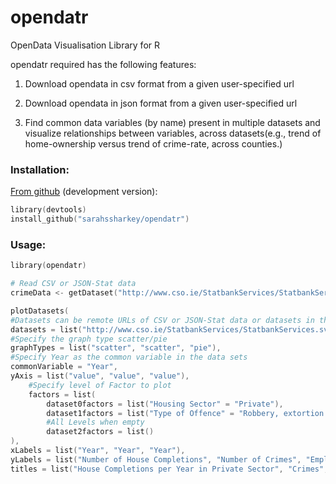 # opendatr
OpenData Visualisation Library for R

opendatr required has the following features:

1. Download opendata in csv format from a given user-specified url

2. Download opendata in json format from a given user-specified url

3. Find common data variables (by name) present in multiple datasets and visualize relationships between variables, across datasets(e.g., trend of home-ownership versus trend of crime-rate, across counties.)

### Installation:


[From github](github.com/sarahssharkey/opendatr) (development version):

```s
library(devtools)
install_github("sarahssharkey/opendatr")
```

### Usage:

```s
library(opendatr)

# Read CSV or JSON-Stat data  
crimeData <- getDataset("http://www.cso.ie/StatbankServices/StatbankServices.svc/jsonservice/responseinstance/CJA07")

plotDatasets(
#Datasets can be remote URLs of CSV or JSON-Stat data or datasets in the current environment
datasets = list("http://www.cso.ie/StatbankServices/StatbankServices.svc/jsonservice/responseinstance/HSA01", crimeData, "http://www.cso.ie/StatbankServices/StatbankServices.svc/jsonservice/responseinstance/CNKL1"),
#Specify the graph type scatter/pie
graphTypes = list("scatter", "scatter", "pie"),
#Specify Year as the common variable in the data sets
commonVariable = "Year",
yAxis = list("value", "value", "value"),
	#Specify level of Factor to plot
	factors = list(
		dataset0factors = list("Housing Sector" = "Private"),
		dataset1factors = list("Type of Offence" = "Robbery, extortion and hijacking offences"),
		#All Levels when empty
		dataset2factors = list()
),
xLabels = list("Year", "Year", "Year"),
yLabels = list("Number of House Completions", "Number of Crimes", "Employment"),
titles = list("House Completions per Year in Private Sector", "Crimes", "Employment"))
